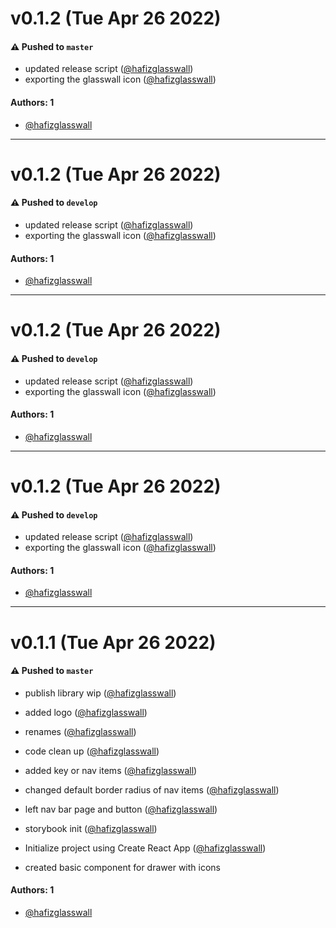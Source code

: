 # v0.1.2 (Tue Apr 26 2022)

#### ⚠️ Pushed to `master`

- updated release script ([@hafizglasswall](https://github.com/hafizglasswall))
- exporting the glasswall icon ([@hafizglasswall](https://github.com/hafizglasswall))

#### Authors: 1

- [@hafizglasswall](https://github.com/hafizglasswall)

---

# v0.1.2 (Tue Apr 26 2022)

#### ⚠️ Pushed to `develop`

- updated release script ([@hafizglasswall](https://github.com/hafizglasswall))
- exporting the glasswall icon ([@hafizglasswall](https://github.com/hafizglasswall))

#### Authors: 1

- [@hafizglasswall](https://github.com/hafizglasswall)

---

# v0.1.2 (Tue Apr 26 2022)

#### ⚠️ Pushed to `develop`

- updated release script ([@hafizglasswall](https://github.com/hafizglasswall))
- exporting the glasswall icon ([@hafizglasswall](https://github.com/hafizglasswall))

#### Authors: 1

- [@hafizglasswall](https://github.com/hafizglasswall)

---

# v0.1.2 (Tue Apr 26 2022)

#### ⚠️ Pushed to `develop`

- updated release script ([@hafizglasswall](https://github.com/hafizglasswall))
- exporting the glasswall icon ([@hafizglasswall](https://github.com/hafizglasswall))

#### Authors: 1

- [@hafizglasswall](https://github.com/hafizglasswall)

---

# v0.1.1 (Tue Apr 26 2022)

#### ⚠️ Pushed to `master`

- publish library wip ([@hafizglasswall](https://github.com/hafizglasswall))
- added logo ([@hafizglasswall](https://github.com/hafizglasswall))
- renames ([@hafizglasswall](https://github.com/hafizglasswall))
- code clean up ([@hafizglasswall](https://github.com/hafizglasswall))
- added key or nav items ([@hafizglasswall](https://github.com/hafizglasswall))
- changed default border radius of nav items ([@hafizglasswall](https://github.com/hafizglasswall))
- left nav bar page and button ([@hafizglasswall](https://github.com/hafizglasswall))
- storybook init ([@hafizglasswall](https://github.com/hafizglasswall))
- Initialize project using Create React App ([@hafizglasswall](https://github.com/hafizglasswall))

- created basic component for drawer with icons

#### Authors: 1

- [@hafizglasswall](https://github.com/hafizglasswall)
